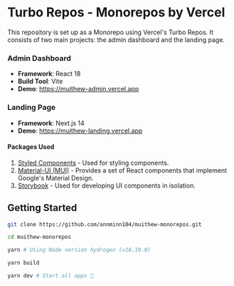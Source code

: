 # Turbo Repos - Monorepos by Vercel

This repository is set up as a Monorepo using Vercel's Turbo Repos. It consists of two main projects: the admin dashboard and the landing page.

### Admin Dashboard

- **Framework**: React 18
- **Build Tool**: Vite
- **Demo**: <https://muithew-admin.vercel.app>

### Landing Page

- **Framework**: Next.js 14
- **Demo**: <https://muithew-landing.vercel.app>

#### Packages Used

1. [Styled Components](https://styled-components.com/) - Used for styling components.
2. [Material-UI (MUI)](https://mui.com/) - Provides a set of React components that implement Google's Material Design.
3. [Storybook](https://storybook.js.org/) - Used for developing UI components in isolation.

## Getting Started

```bash
git clone https://github.com/annminn104/muithew-monorepos.git

cd muithew-monorepos

yarn # Using Node version hydrogen (v18.19.0)

yarn build

yarn dev # Start all apps 🚀
```
